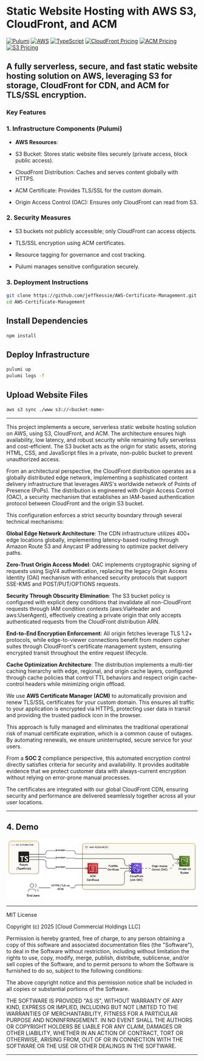 # Static Website Hosting with AWS S3, CloudFront, and ACM

[![Pulumi](https://img.shields.io/badge/pulumi-infra%20as%20code-f04e35)](https://www.pulumi.com/)
[![AWS](https://img.shields.io/badge/AWS-serverless-ff9900)](https://aws.amazon.com)
[![TypeScript](https://img.shields.io/badge/typescript-4.9+-3178c6)](https://www.typescriptlang.org/)
[![CloudFront Pricing](https://img.shields.io/badge/AWS%20CloudFront-Pricing-232f3e?logo=amazon-aws)](https://aws.amazon.com/cloudfront/pricing/)
[![ACM Pricing](https://img.shields.io/badge/AWS%20ACM-Free–Export–0.50-232f3e?logo=amazon-aws)](https://aws.amazon.com/certificate-manager/pricing/)
[![S3 Pricing](https://img.shields.io/badge/AWS%20S3-Pricing-569A31?logo=amazon-aws)](https://aws.amazon.com/s3/pricing/)

## A fully serverless, secure, and fast static website hosting solution on AWS, leveraging S3 for storage, CloudFront for CDN, and ACM for TLS/SSL encryption.

### Key Features 

### 1. Infrastructure Components (Pulumi)
- **AWS Resources**:
 -  S3 Bucket: Stores static website files securely (private access, block public access).

 -  CloudFront Distribution: Caches and serves content globally with HTTPS.

 -  ACM Certificate: Provides TLS/SSL for the custom domain.

 -  Origin Access Control (OAC): Ensures only CloudFront can read from S3.

### 2. Security Measures
 -  S3 buckets not publicly accessible; only CloudFront can access objects.

 -  TLS/SSL encryption using ACM certificates.

 -  Resource tagging for governance and cost tracking.

 -  Pulumi manages sensitive configuration securely.


### 3. Deployment Instructions
```bash
git clone https://github.com/jeffkessie/AWS-Certificate-Management.git
cd AWS-Certificate-Management
```

## Install Dependencies
```bash
npm install
```

## Deploy Infrastructure 

```bash
pulumi up
pulumi logs -f
```

## Upload Website Files

```bash
aws s3 sync ./www s3://<bucket-name>

```
---

This project implements a secure, serverless static website hosting solution on AWS, using S3, CloudFront, and ACM. The architecture ensures high availability, low latency, and robust security while remaining fully serverless and cost-efficient. The S3 bucket acts as the origin for static assets, storing HTML, CSS, and JavaScript files in a private, non-public bucket to prevent unauthorized access.

From an architectural perspective, the CloudFront distribution operates as a globally distributed edge network, implementing a sophisticated content delivery infrastructure that leverages AWS's worldwide network of Points of Presence (PoPs). The distribution is engineered with Origin Access Control (OAC), a security mechanism that establishes an IAM-based authentication protocol between CloudFront and the origin S3 bucket.

This configuration enforces a strict security boundary through several technical mechanisms:

**Global Edge Network Architecture**: The CDN infrastructure utilizes 400+ edge locations globally, implementing latency-based routing through Amazon Route 53 and Anycast IP addressing to optimize packet delivery paths.

**Zero-Trust Origin Access Model**: OAC implements cryptographic signing of requests using SigV4 authentication, replacing the legacy Origin Access Identity (OAI) mechanism with enhanced security protocols that support SSE-KMS and POST/PUT/OPTIONS requests.

**Security Through Obscurity Elimination**: The S3 bucket policy is configured with explicit deny conditions that invalidate all non-CloudFront requests through IAM condition contexts (aws:ViaHeader and aws:UserAgent), effectively creating a private origin that only accepts authenticated requests from the CloudFront distribution ARN.

**End-to-End Encryption Enforcement**: All origin fetches leverage TLS 1.2+ protocols, while edge-to-viewer connections benefit from modern cipher suites through CloudFront's certificate management system, ensuring encrypted transit throughout the entire request lifecycle.

**Cache Optimization Architecture**: The distribution implements a multi-tier caching hierarchy with edge, regional, and origin cache layers, configured through cache policies that control TTL behaviors and respect origin cache-control headers while minimizing origin offload.


We use **AWS Certificate Manager (ACM)** to automatically provision and renew TLS/SSL certificates for your custom domain. This ensures all traffic to your application is encrypted via HTTPS, protecting user data in transit and providing the trusted padlock icon in the browser.

This approach is fully managed and eliminates the traditional operational risk of manual certificate expiration, which is a common cause of outages. By automating renewals, we ensure uninterrupted, secure service for your users.

From a **SOC 2** compliance perspective, this automated encryption control directly satisfies criteria for security and availability. It provides auditable evidence that we protect customer data with always-current encryption without relying on error-prone manual processes.

The certificates are integrated with our global CloudFront CDN, ensuring security and performance are delivered seamlessly together across all your user locations.

---

## **4. Demo**

![AWS ACM and S3 Architecture](demo/architecture.png)

---

MIT License

Copyright (c) 2025 [Cloud Commercial Holdings LLC]

Permission is hereby granted, free of charge, to any person obtaining a copy
of this software and associated documentation files (the "Software"), to deal
in the Software without restriction, including without limitation the rights
to use, copy, modify, merge, publish, distribute, sublicense, and/or sell
copies of the Software, and to permit persons to whom the Software is
furnished to do so, subject to the following conditions:

The above copyright notice and this permission notice shall be included in all
copies or substantial portions of the Software.

THE SOFTWARE IS PROVIDED "AS IS", WITHOUT WARRANTY OF ANY KIND, EXPRESS OR
IMPLIED, INCLUDING BUT NOT LIMITED TO THE WARRANTIES OF MERCHANTABILITY,
FITNESS FOR A PARTICULAR PURPOSE AND NONINFRINGEMENT. IN NO EVENT SHALL THE
AUTHORS OR COPYRIGHT HOLDERS BE LIABLE FOR ANY CLAIM, DAMAGES OR OTHER
LIABILITY, WHETHER IN AN ACTION OF CONTRACT, TORT OR OTHERWISE, ARISING FROM,
OUT OF OR IN CONNECTION WITH THE SOFTWARE OR THE USE OR OTHER DEALINGS IN THE
SOFTWARE.


---
